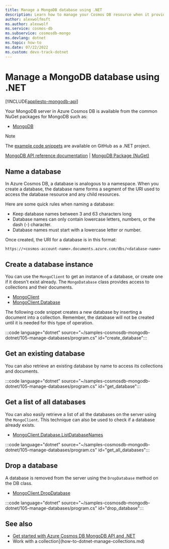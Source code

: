 ```yaml
---
title: Manage a MongoDB database using .NET
description: Learn how to manage your Cosmos DB resource when it provides the MongoDB API with a .NET SDK.
author: alexwolfmsft
ms.author: alexwolf
ms.service: cosmos-db
ms.subservice: cosmosdb-mongo
ms.devlang: dotnet
ms.topic: how-to
ms.date: 07/22/2022
ms.custom: devx-track-dotnet
---
```


# Manage a MongoDB database using .NET

[!INCLUDE[appliesto-mongodb-api](../includes/appliesto-mongodb-api.md)]

Your MongoDB server in Azure Cosmos DB is available from the common NuGet packages for MongoDB such as:

* [MongoDB](https://www.nuget.org/packages/MongoDB.Driver)

> [!NOTE]
> The [example code snippets](https://github.com/Azure-Samples/cosmos-db-mongodb-api-dotnet-samples) are available on GitHub as a .NET project.

[MongoDB API reference documentation](https://docs.mongodb.com/drivers/node) | [MongoDB Package (NuGet)](https://www.nuget.org/packages/MongoDB.Driver)

## Name a database

In Azure Cosmos DB, a database is analogous to a namespace. When you create a database, the database name forms a segment of the URI used to access the database resource and any child resources.

Here are some quick rules when naming a database:

* Keep database names between 3 and 63 characters long
* Database names can only contain lowercase letters, numbers, or the dash (-) character.
* Database names must start with a lowercase letter or number.

Once created, the URI for a database is in this format:

``https://<cosmos-account-name>.documents.azure.com/dbs/<database-name>``

## Create a database instance

You can use the `MongoClient` to get an instance of a database, or create one if it doesn't exist already. The `MongoDatabase` class provides access to collections and their documents.

* [MongoClient](https://mongodb.github.io/mongo-csharp-driver/2.16/apidocs/html/T_MongoDB_Driver_MongoClient.htm)
* [MongoClient.Database](https://mongodb.github.io/mongo-csharp-driver/2.16/apidocs/html/T_MongoDB_Driver_MongoDatabase.htm)

The following code snippet creates a new database by inserting a document into a collection. Remember, the database will not be created until it is needed for this type of operation.

:::code language="dotnet" source="~/samples-cosmosdb-mongodb-dotnet/105-manage-databases/program.cs" id="create_database":::

## Get an existing database

You can also retrieve an existing database by name to access its collections and documents.

:::code language="dotnet" source="~/samples-cosmosdb-mongodb-dotnet/105-manage-databases/program.cs" id="get_database":::

## Get a list of all databases

You can also easily retrieve a list of all the databases on the server using the `MongoClient`. This technique can also be used to check if a database already exists.

* [MongoClient.Database.ListDatabaseNames](https://mongodb.github.io/node-mongodb-native/4.7/classes/Db.html)

:::code language="dotnet" source="~/samples-cosmosdb-mongodb-dotnet/105-manage-databases/program.cs" id="get_all_databases":::

## Drop a database

A database is removed from the server using the `DropDatabase` method on the DB class. 

* [MongoClient.DropDatabase](https://mongodb.github.io/mongo-csharp-driver/2.17/apidocs/html/M_MongoDB_Driver_MongoClient_DropDatabase_1.htm)

:::code language="dotnet" source="~/samples-cosmosdb-mongodb-dotnet/105-manage-databases/program.cs" id="drop_database":::

## See also

- [Get started with Azure Cosmos DB MongoDB API and .NET](how-to-dotnet-get-started.md)
- Work with a collection](how-to-dotnet-manage-collections.md)
